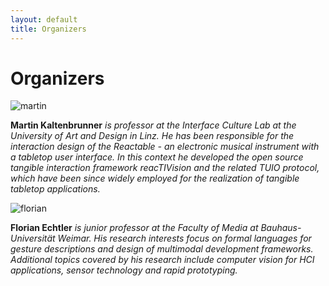 ```yaml
---
layout: default
title: Organizers
---
```


<div id="organizers">
  <h1 class="pageTitle">Organizers</h1>
  <div class="organizersContent">
    <div class="organizer">
      <div class="circular-img">
        <img alt="martin" src="/workshop/assets/img/avatar_placeholder.jpg">
      </div>  
      <p>
        <strong>Martin Kaltenbrunner</strong> <em> is professor at the Interface Culture Lab at the University of Art and Design in Linz. He has been responsible for the interaction design of the Reactable - an electronic musical instrument with a tabletop user interface. In this context he developed the open source tangible interaction framework reacTIVision and the related TUIO protocol, which have been since widely employed for the realization of tangible tabletop applications.</em>
      </p>
    </div>
    <div class="organizer">
      <div class="circular-img">
        <img alt="florian" src="/workshop/assets/img/florian.png">
      </div>
      <p>
        <strong>Florian Echtler</strong> <em> is junior professor at the Faculty of Media at Bauhaus-Universit&auml;t Weimar. His research interests focus on formal languages for gesture descriptions and design of multimodal development frameworks. Additional topics covered by his research include computer vision for HCI applications, sensor technology and rapid prototyping.</em>
      </p>
    </div>
  </div>
</div>
